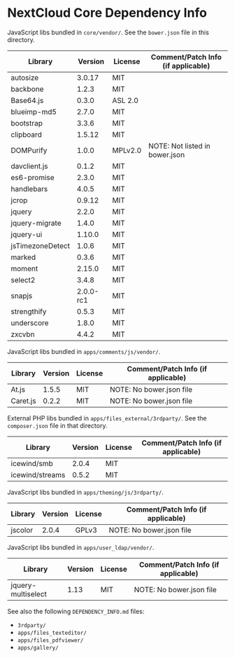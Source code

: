 NextCloud Core Dependency Info
==============================

JavaScript libs bundled in `core/vendor/`.
See the `bower.json` file in this directory.

| Library | Version | License           | Comment/Patch Info (if applicable)  |
| ---     | ---     | ---               | ---                                 |
| autosize | 3.0.17 | MIT               |                                     |
| backbone | 1.2.3  | MIT               |                                     |     
| Base64.js | 0.3.0 | ASL 2.0           |                                     |
| blueimp-md5 | 2.7.0 | MIT             |                                     |
| bootstrap | 3.3.6 | MIT               |                                     |
| clipboard | 1.5.12 | MIT              |                                     |
| DOMPurify | 1.0.0 | MPLv2.0           | NOTE: Not listed in bower.json      |
| davclient.js | 0.1.2 | MIT            |                                     |
| es6-promise | 2.3.0 | MIT             |                                     |
| handlebars | 4.0.5 | MIT              |                                     |
| jcrop   | 0.9.12  | MIT               |                                     |
| jquery  | 2.2.0   | MIT               |                                     |                   
| jquery-migrate | 1.4.0 | MIT          |                                     |
| jquery-ui | 1.10.0 | MIT              |                                     |
| jsTimezoneDetect  | 1.0.6 | MIT       |                                     |
| marked  | 0.3.6   | MIT               |                                     |
| moment  | 2.15.0  | MIT               |                                     |
| select2 | 3.4.8   | MIT               |                                     |
| snapjs  | 2.0.0-rc1 | MIT             |                                     |
| strengthify | 0.5.3 | MIT             |                                     |
| underscore | 1.8.0 | MIT              |                                     |
| zxcvbn  | 4.4.2   | MIT               |                                     |

JavaScript libs bundled in `apps/comments/js/vendor/`.

| Library | Version | License           | Comment/Patch Info (if applicable)  |
| ---     | ---     | ---               | ---                                 |
| At.js   | 1.5.5   | MIT               | NOTE: No bower.json file            |
| Caret.js | 0.2.2  | MIT               | NOTE: No bower.json file            |

External PHP libs bundled in `apps/files_external/3rdparty/`.
See the `composer.json` file in that directory.

| Library | Version | License           | Comment/Patch Info (if applicable)  |
| ---     | ---     | ---               | ---                                 |
| icewind/smb | 2.0.4 | MIT             |                                     |
| icewind/streams | 0.5.2 | MIT         |                                     |

JavaScript libs bundled in `apps/theming/js/3rdparty/`.

| Library | Version | License           | Comment/Patch Info (if applicable)  |
| ---     | ---     | ---               | ---                                 |
| jscolor | 2.0.4   | GPLv3             | NOTE: No bower.json file            |

JavaScript libs bundled in `apps/user_ldap/vendor/`.

| Library | Version | License           | Comment/Patch Info (if applicable)  |
| ---     | ---     | ---               | ---                                 |
| jquery-multiselect | 1.13 | MIT       | NOTE: No bower.json file            |

See also the following `DEPENDENCY_INFO.md` files:
- `3rdparty/`
- `apps/files_texteditor/`
- `apps/files_pdfviewer/`
- `apps/gallery/`
